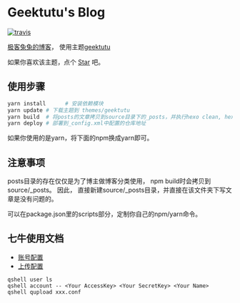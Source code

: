 # Geektutu's Blog

[![travis](https://travis-ci.com/geektutu/geektutu-blog.svg?branch=master)](https://travis-ci.com/geektutu/geektutu-blog)

[极客兔兔的博客](https://geektutu.com)， 使用主题[geektutu](https://github.com/geektutu/hexo-theme-geektutu)

如果你喜欢该主题，点个 [Star](https://github.com/geektutu/hexo-theme-geektutu) 吧。

## 使用步骤

```bash
yarn install      # 安装依赖模块
yarn update # 下载主题到 themes/geektutu
yarn build  # 将posts的文章拷贝到source目录下的_posts，并执行hexo clean, hexo generate
yarn deploy # 部署到_config.xml中配置的仓库地址
```

如果你使用的是yarn，将下面的npm换成yarn即可。

## 注意事项

posts目录的存在仅仅是为了博主做博客分类使用， npm build时会拷贝到source/_posts。
因此， 直接新建source/_posts目录，并直接在该文件夹下写文章是没有问题的。

可以在package.json里的scripts部分，定制你自己的npm/yarn命令。

## 七牛使用文档

- [账号配置](https://github.com/qiniu/qshell)
- [上传配置](https://github.com/qiniu/qshell/blob/master/docs/qupload.md)

```
qshell user ls
qshell account -- <Your AccessKey> <Your SecretKey> <Your Name>
qshell qupload xxx.conf
```
